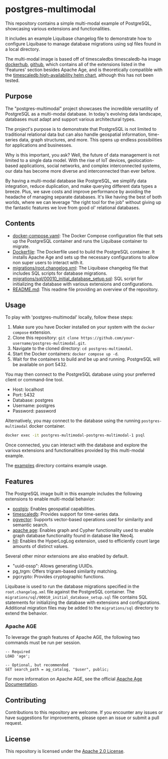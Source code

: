 # postgres-multimodal

This repository contains a simple multi-modal example of PostgreSQL, showcasing various extensions and functionalities.

It includes an example Liquibase changelog file to demonstrate how to configure Liquibase to manage database migrations using sql files found in a local directory.

The multi-modal image is based off of timescaledbs timescaledb-ha image [dockerhub](https://hub.docker.com/r/timescale/timescaledb-ha), [github](https://github.com/timescale/timescaledb-docker-ha/), which contains all of the extensions listed in the 'Features' section besides Apache Age, and is theoretically compatible with the [timescaledb high-availability helm chart](https://github.com/timescale/helm-charts/blob/main/charts/timescaledb-single/README.md), although this has not been tested.

## Purpose

The "postgres-multimodal" project showcases the incredible versatility of PostgreSQL as a multi-modal database. In today's evolving data landscape, databases must adapt and support various architectural types.

The project's purpose is to demonstrate that PostgreSQL is not limited to traditional relational data but can also handle geospatial information, time-series data, graph structures, and more. This opens up endless possibilities for applications and businesses.

Why is this important, you ask? Well, the future of data management is not limited to a single data model. With the rise of IoT devices, geolocation-based applications, social networks, and complex interconnected systems, our data has become more diverse and interconnected than ever before.

By having a multi-modal database like PostgreSQL, we simplify data integration, reduce duplication, and make querying different data types a breeze. Plus, we save costs and improve performance by avoiding the headache of managing separate databases. It's like having the best of both worlds, where we can leverage "the right tool for the job" without giving up the fantastic features we love from good ol' relational databases.

## Contents

- [docker-compose.yaml](./docker-compose.yaml): The Docker Compose configuration file that sets up the PostgreSQL container and runs the Liquibase container to migrate.
- [Dockerfile](./Dockerfile): The Dockerfile used to build the PostgreSQL container. It installs Apache Age and sets up the necessary configurations to allow non super users to interact with it.
- [migrations/root.changelog.xml](./migrations/root.changelog.xml): The Liquibase changelog file that includes SQL scripts for database migrations.
- [migrations/sql/00010_initial_database_setup.sql](./migrations/sql/00010_initial_database_setup.sql): SQL script for initializing the database with various extensions and configurations.
- [README.md](./README.md): This readme file providing an overview of the repository.

## Usage

To play with 'postgres-multimodal' locally, follow these steps:

1. Make sure you have Docker installed on your system with the `docker compose` extension.
2. Clone this repository: `git clone https://github.com/your-username/postgres-multimodal.git`.
3. Navigate to the cloned directory: `cd postgres-multimodal`.
4. Start the Docker containers: `docker compose up -d`.
5. Wait for the containers to build and be up and running. PostgreSQL will be available on port 5432.

You may then connect to the PostgreSQL database using your preferred client or command-line tool.

- Host: localhost
- Port: 5432
- Database: postgres
- Username: postgres
- Password: password

Alternatively, you may connect to the database using the running `postgres-multimodal` docker container.

```bash
docker exec -it postgres-multimodal-postgres-multimodal-1 psql
```

Once connected, you can interact with the database and explore the various extensions and functionalities provided by this multi-modal example.

The [examples](./examples) directory contains example usage.

## Features

The PostgreSQL image built in this example includes the following extensions to enable multi-modal behavior:

- [postgis](https://postgis.net): Enables geospatial capabilities.
- [timescaledb](https://www.timescale.com/): Provides support for time-series data.
- [pgvector](https://github.com/pgvector/pgvector): Supports vector-based operations used for similarity and semantic search.
- [apache age](https://age.apache.org/): Enables graph and Cypher functionality used to enable graph database functionality found in database like Neo4j.
- [hll](https://github.com/citusdata/postgresql-hll): Enables the HyperLogLog extension, used to efficiently count large amounts of distinct values.

Several other minor extensions are also enabled by default.

- "uuid-ossp": Allows generating UUIDs.
- pg_trgm: Offers trigram-based similarity matching.
- pgcrypto: Provides cryptographic functions.

Liquibase is used to run the database migrations specified in the `root.changelog.xml` file against the PostgreSQL container. The `migrations/sql/00010_initial_database_setup.sql` file contains SQL statements for initializing the database with extensions and configurations. Additional migration files may be added to the `migrations/sql` directory to extend the behavior.

### Apache AGE

To leverage the graph features of Apache AGE, the following two commands must be run per session.

```
-- Required
LOAD 'age';

-- Optional, but recommended
SET search_path = ag_catalog, "$user", public;
```

For more information on Apache AGE, see the official [Apache Age Documentation](https://age.apache.org/age-manual/master/intro/setup.html).

## Contributing

Contributions to this repository are welcome. If you encounter any issues or have suggestions for improvements, please open an issue or submit a pull request.

## License

This repository is licensed under the [Apache 2.0 License](./LICENSE).
